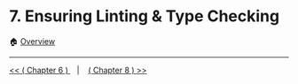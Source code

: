 # 7. Ensuring Linting & Type Checking

:house: [Overview](../../README.md)




---


[ << ( Chapter 6 ) ](../chapters/chapter_6.md) &nbsp;&nbsp; |  &nbsp;&nbsp;  [ ( Chapter 8 ) >>](../chapters/chapter_8.md)  
 
 